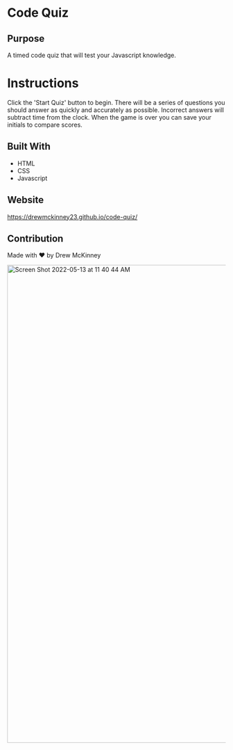 # Code Quiz

## Purpose
A timed code quiz that will test your Javascript knowledge. 

# Instructions
Click the 'Start Quiz' button to begin.  There will be a series of questions you should answer as quickly and accurately as possible.  Incorrect answers will subtract time from the clock.  When the game is over you can save your initials to compare scores.

## Built With
* HTML
* CSS
* Javascript

## Website
https://drewmckinney23.github.io/code-quiz/


## Contribution
Made with ❤️ by Drew McKinney

<img width="1099" alt="Screen Shot 2022-05-13 at 11 40 44 AM" src="https://user-images.githubusercontent.com/100231461/168319604-d72e84c9-0e56-4891-9a46-dd6d918348e0.png">
